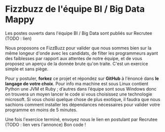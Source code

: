 # Fizzbuzz de l'équipe BI / Big Data Mappy

Les postes ouverts dans l'équipe BI / Big Data sont publiés sur Recrutee (TODO : lien)

Nous proposons ce FizzBuzz pour valider que nous sommes bien sur la même longeur d'onde avec les candidats, de filter les programmeurs ayant des faiblesses par rapport aux attentes de notre équipe, et de vous proposez un aperçu de la donnée brute qu'on traite. C'est un exercice simple et sans piège.

Pour y postuler, **forkez** ce projet et répondez sur **GitHub** à l'énoncé dans **le langage de votre choix**. Pour info ma machine est sous Linux contient Python une JVM et Ruby ; d’autres dans l’équipe sont sous Windows donc on trouvera un moyen lancer le code si vous choisissez une technologie microsoft. 
Si vous choisi quelque chose de plus exotique, il faudra que nous sachions comment installer les dépendances nécessaires pour valider votre programme en moins de 5 minutes.

Une fois l'exercice terminé, envoyez nous le lien en postulant par Recrutee (TODO : lien vers l'annonce)
Bon code !
